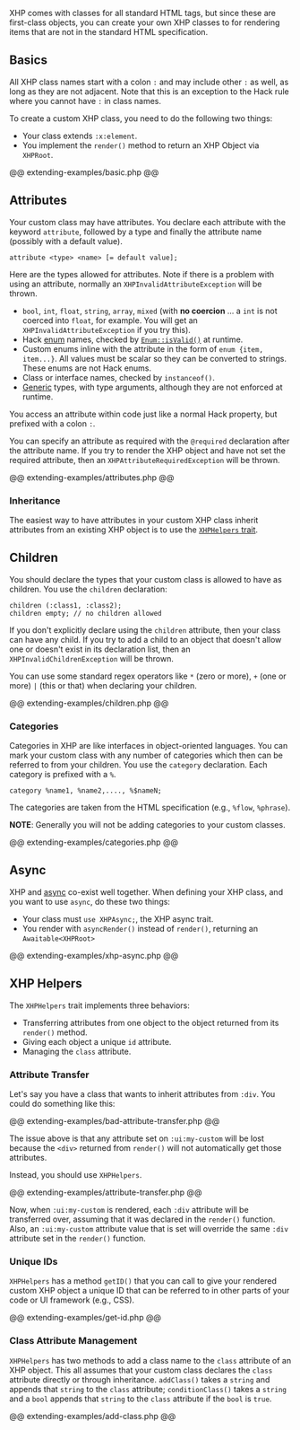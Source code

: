 XHP comes with classes for all standard HTML tags, but since these are first-class objects, you can create your own XHP classes to for rendering items that are not in the standard HTML specification.

## Basics

All XHP class names start with a colon `:` and may include other `:` as well, as long as they are not adjacent. Note that this is an exception to the Hack rule where you cannot have `:` in class names.

To create a custom XHP class, you need to do the following two things:

* Your class extends `:x:element`.
* You implement the `render()` method to return an XHP Object via `XHPRoot`.

@@ extending-examples/basic.php @@

## Attributes

Your custom class may have attributes. You declare each attribute with the keyword `attribute`, followed by a type and finally the attribute name (possibly with a default value).

```
attribute <type> <name> [= default value];
```

Here are the types allowed for attributes. Note if there is a problem with using an attribute, normally an `XHPInvalidAttributeException` will be thrown.

* `bool`, `int`, `float`, `string`, `array`, `mixed` (with **no coercion** ... a `int` is not coerced into `float`, for example. You will get an `XHPInvalidAttributeException` if you try this).
* Hack [enum](../enums/introduction.md) names, checked by [`Enum::isValid()`](../enums/functions.md) at runtime.
* Custom enums inline with the attribute in the form of `enum {item, item...}`. All values must be scalar so they can be converted to strings. These enums are not Hack enums.
* Class or interface names, checked by `instanceof()`. 
* [Generic](../generics/introduction.md) types, with type arguments, although they are not enforced at runtime.

You access an attribute within code just like a normal Hack property, but prefixed with a colon `:`. 

You can specify an attribute as required with the `@required` declaration after the attribute name. If you try to render the XHP object and have not set the required attribute, then an `XHPAttributeRequiredException` will be thrown.

@@ extending-examples/attributes.php @@

### Inheritance

The easiest way to have attributes in your custom XHP class inherit attributes from an existing XHP object is to use the [`XHPHelpers` trait](#xhp-helpers).

## Children

You should declare the types that your custom class is allowed to have as children. You use the `children` declaration:

```
children (:class1, :class2);
children empty; // no children allowed
```

If you don't explicitly declare using the `children` attribute, then your class can have any child. If you try to add a child to an object that doesn't allow one or doesn't exist in its declaration list, then an `XHPInvalidChildrenException` will be thrown.

You can use some standard regex operators like `*` (zero or more), `+` (one or more) `|` (this or that) when declaring your children.

@@ extending-examples/children.php @@

### Categories

Categories in XHP are like interfaces in object-oriented languages. You can mark your custom class with any number of categories which then can be referred to from your children. You use the `category` declaration. Each category is prefixed with a `%`.

```
category %name1, %name2,...., %$nameN;
```

The categories are taken from the HTML specification (e.g., `%flow`, `%phrase`).

**NOTE**: Generally you will not be adding categories to your custom classes.

@@ extending-examples/categories.php @@

## Async

XHP and [async](../async/introduction.md) co-exist well together. When defining your XHP class, and you want to use `async`, do these two things:

* Your class must `use XHPAsync;`, the XHP async trait.
* You render with `asyncRender()` instead of `render()`, returning an `Awaitable<XHPRoot>`

@@ extending-examples/xhp-async.php @@
  
## XHP Helpers

The `XHPHelpers` trait implements three behaviors:

* Transferring attributes from one object to the object returned from its `render()` method.
* Giving each object a unique `id` attribute.
* Managing the `class` attribute.

### Attribute Transfer

Let's say you have a class that wants to inherit attributes from `:div`. You could do something like this:

@@ extending-examples/bad-attribute-transfer.php @@

The issue above is that any attribute set on `:ui:my-custom` will be lost because the `<div>` returned from `render()` will not automatically get those attributes.

Instead, you should use `XHPHelpers`.

@@ extending-examples/attribute-transfer.php @@

Now, when `:ui:my-custom` is rendered, each `:div` attribute will be transferred over, assuming that it was declared in the `render()` function. Also, an `:ui:my-custom` attribute value that is set will override the same `:div` attribute set in the `render()` function.

### Unique IDs

`XHPHelpers` has a method `getID()` that you can call to give your rendered custom XHP object a unique ID that can be referred to in other parts of your code or UI framework (e.g., CSS).

@@ extending-examples/get-id.php @@

### Class Attribute Management

`XHPHelpers` has two methods to add a class name to the `class` attribute of an XHP object. This all assumes that your custom class declares the `class` attribute directly or through inheritance. `addClass()` takes a `string` and appends that `string` to the `class` attribute; `conditionClass()` takes a `string` and a `bool` appends that `string` to the `class` attribute if the `bool` is `true`.

@@ extending-examples/add-class.php @@
